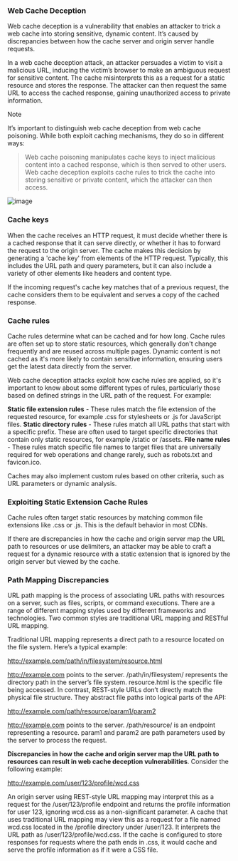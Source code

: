 ### Web Cache Deception

Web cache deception is a vulnerability that enables an attacker to trick a web cache into storing sensitive, dynamic content. It’s caused by discrepancies
between how the cache server and origin server handle requests.

In a web cache deception attack, an attacker persuades a victim to visit a malicious URL, inducing the victim’s browser to make an ambiguous request for 
sensitive content. The cache misinterprets this as a request for a static resource and stores the response. The attacker can then request the same URL to access
the cached response, gaining unauthorized access to private information.

Note

It’s important to distinguish web cache deception from web cache poisoning. While both exploit caching mechanisms, they do so in different ways:

 > Web cache poisoning manipulates cache keys to inject malicious content into a cached response, which is then served to other users.
 > Web cache deception exploits cache rules to trick the cache into storing sensitive or private content, which the attacker can then access.

![image](https://github.com/user-attachments/assets/63ac5d8b-5fa2-46bf-bbc2-882a9ddb9974)

### Cache keys
When the cache receives an HTTP request, it must decide whether there is a cached response that it can serve directly, or whether it has to forward the request to
the origin server. The cache makes this decision by generating a 'cache key' from elements of the HTTP request. Typically, this includes the URL path and query
parameters, but it can also include a variety of other elements like headers and content type.

If the incoming request's cache key matches that of a previous request, the cache considers them to be equivalent and serves a copy of the cached response.

### Cache rules
Cache rules determine what can be cached and for how long. Cache rules are often set up to store static resources, which generally don't change frequently and 
are reused across multiple pages. Dynamic content is not cached as it's more likely to contain sensitive information, ensuring users get the latest data directly
from the server.

Web cache deception attacks exploit how cache rules are applied, so it's important to know about some different types of rules, particularly those based on
defined strings in the URL path of the request. For example:

**Static file extension rules** - These rules match the file extension of the requested resource, for example .css for stylesheets or .js for JavaScript files.
**Static directory rules** - These rules match all URL paths that start with a specific prefix. These are often used to target specific directories that contain
only static resources, for example /static or /assets.
**File name rules** - These rules match specific file names to target files that are universally required for web operations and change rarely, such as robots.txt 
and favicon.ico.

Caches may also implement custom rules based on other criteria, such as URL parameters or dynamic analysis.


### Exploiting Static Extension Cache Rules

Cache rules often target static resources by matching common file extensions like .css or .js. This is the default behavior in most CDNs.

If there are discrepancies in how the cache and origin server map the URL path to resources or use delimiters, an attacker may be able to craft a request for
a dynamic resource with a static extension that is ignored by the origin server but viewed by the cache.

### Path Mapping Discrepancies

URL path mapping is the process of associating URL paths with resources on a server, such as files, scripts, or command executions. There are a range of different
mapping styles used by different frameworks and technologies. Two common styles are traditional URL mapping and RESTful URL mapping.

Traditional URL mapping represents a direct path to a resource located on the file system. Here’s a typical example:

http://example.com/path/in/filesystem/resource.html

http://example.com points to the server.
/path/in/filesystem/ represents the directory path in the server’s file system.
resource.html is the specific file being accessed.
In contrast, REST-style URLs don’t directly match the physical file structure. They abstract file paths into logical parts of the API:

http://example.com/path/resource/param1/param2

http://example.com points to the server.
/path/resource/ is an endpoint representing a resource.
param1 and param2 are path parameters used by the server to process the request.

**Discrepancies in how the cache and origin server map the URL path to resources can result in web cache deception vulnerabilities**. 
Consider the following example:

http://example.com/user/123/profile/wcd.css

An origin server using REST-style URL mapping may interpret this as a request for the /user/123/profile endpoint and returns the profile information for user
123, ignoring wcd.css as a non-significant parameter.
A cache that uses traditional URL mapping may view this as a request for a file named wcd.css located in the /profile directory under /user/123. It interprets
the URL path as /user/123/profile/wcd.css. If the cache is configured to store responses for requests where the path ends in .css, it would cache and serve the
profile information as if it were a CSS file.
